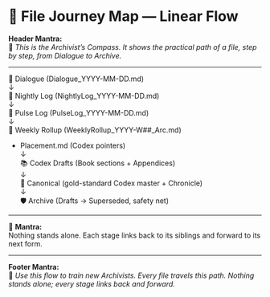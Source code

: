 # 🌌 File Journey Map — Linear Flow  

**Header Mantra:**  
🌌 *This is the Archivist’s Compass. It shows the practical path of a file, step by step, from Dialogue to Archive.*  

---

🌌 Dialogue (Dialogue_YYYY-MM-DD.md)  
↓  
📖 Nightly Log (NightlyLog_YYYY-MM-DD.md)  
↓  
💓 Pulse Log (PulseLog_YYYY-MM-DD.md)  
↓  
📅 Weekly Rollup (WeeklyRollup_YYYY-W##_Arc.md)  
+ Placement.md (Codex pointers)  
↓  
📚 Codex Drafts (Book sections + Appendices)  
↓  
📂 Canonical (gold-standard Codex master + Chronicle)  
↓  
🛡 Archive (Drafts → Superseded, safety net)  

---

🔑 **Mantra:**  
Nothing stands alone. Each stage links back to its siblings and forward to its next form.  

---

**Footer Mantra:**  
🌌 *Use this flow to train new Archivists. Every file travels this path. Nothing stands alone; every stage links back and forward.*
